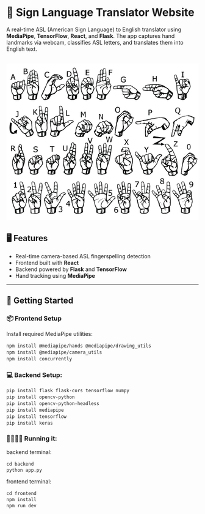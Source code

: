 # 🧠 Sign Language Translator Website

A real-time ASL (American Sign Language) to English translator using **MediaPipe**, **TensorFlow**, **React**, and **Flask**. The app captures hand landmarks via webcam, classifies ASL letters, and translates them into English text.


![alt text](image.png)
---

## 🖥️ Features

- Real-time camera-based ASL fingerspelling detection  
- Frontend built with **React**  
- Backend powered by **Flask** and **TensorFlow**  
- Hand tracking using **MediaPipe**
---

## 🚀 Getting Started

### 📦 Frontend Setup

Install required MediaPipe utilities:

```bash
npm install @mediapipe/hands @mediapipe/drawing_utils
npm install @mediapipe/camera_utils
npm install concurrently
```

### 💻 Backend Setup:
``` bash
pip install flask flask-cors tensorflow numpy
pip install opencv-python
pip install opencv-python-headless
pip install mediapipe
pip install tensorflow
pip install keras


```

### 🏃🏻‍♀️‍➡️ Running it:
backend terminal: 
```
cd backend
python app.py
```

frontend terminal:
```
cd frontend
npm install
npm run dev
```
